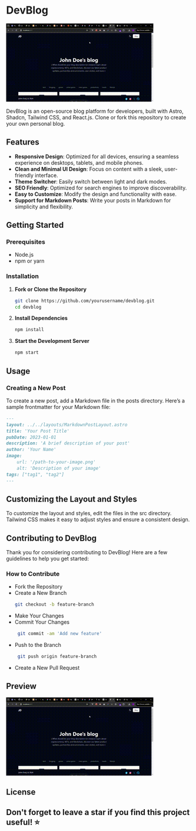 # DevBlog

![DevBlog Preview](/dev-blog-gif.gif) 

DevBlog is an open-source blog platform for developers, built with Astro, Shadcn, Tailwind CSS, and React.js. Clone or fork this repository to create your own personal blog.

## Features

- **Responsive Design**: Optimized for all devices, ensuring a seamless experience on desktops, tablets, and mobile phones.
- **Clean and Minimal UI Design**: Focus on content with a sleek, user-friendly interface.
- **Theme Switcher**: Easily switch between light and dark modes.
- **SEO Friendly**: Optimized for search engines to improve discoverability.
- **Easy to Customize**: Modify the design and functionality with ease.
- **Support for Markdown Posts**: Write your posts in Markdown for simplicity and flexibility.

## Getting Started

### Prerequisites

- Node.js
- npm or yarn

### Installation

1. **Fork or Clone the Repository**
   ```bash
   git clone https://github.com/yourusername/devblog.git
   cd devblog
   ```
2. **Install Dependencies**
   ```bash
   npm install
   ```
3. **Start the Development Server**
   ```bash
   npm start
   ```

## Usage
### Creating a New Post
To create a new post, add a Markdown file in the posts directory. Here’s a sample frontmatter for your Markdown file:
   ```markdown
   ---
   layout: ../../layouts/MarkdownPostLayout.astro
   title: 'Your Post Title'
   pubDate: 2023-01-01
   description: 'A brief description of your post'
   author: 'Your Name'
   image:
       url: '/path-to-your-image.png'
       alt: 'Description of your image'
   tags: ["tag1", "tag2"]
   ---
   ```
## Customizing the Layout and Styles
To customize the layout and styles, edit the files in the src directory. Tailwind CSS makes it easy to adjust styles and ensure a consistent design.

## Contributing to DevBlog
Thank you for considering contributing to DevBlog! Here are a few guidelines to help you get started:

### How to Contribute
- Fork the Repository
- Create a New Branch
  ```bash
  git checkout -b feature-branch
  ```
- Make Your Changes
- Commit Your Changes
  ```bash
   git commit -am 'Add new feature'
  ```
- Push to the Branch
  ```bash
   git push origin feature-branch
  ```
- Create a New Pull Request

## Preview
![DevBlog Preview](/dev-blog-gif.gif) 

## License


## Don't forget to leave a star if you find this project useful! ⭐️
